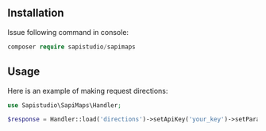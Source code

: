 Installation
------------

Issue following command in console:

```php
composer require sapistudio/sapimaps
```

Usage
------------

Here is an example of making request directions:
```php
use Sapistudio\SapiMaps\Handler;

$response = Handler::load('directions')->setApiKey('your_key')->setParam(['origin'=>'start','destination'=>'end'])->query();

```
